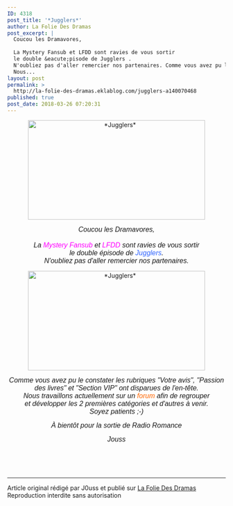 ```yaml
---
ID: 4318
post_title: '*Jugglers*'
author: La Folie Des Dramas
post_excerpt: |
  Coucou les Dramavores,
  
  La Mystery Fansub et LFDD sont ravies de vous sortir
  le double &eacute;pisode de Jugglers .
  N'oubliez pas d'aller remercier nos partenaires. Comme vous avez pu le constater les rubriques "Votre avis", "Passion des livres" et "Section VIP" ont disparues de l'en-t&ecirc;te.
  Nous...
layout: post
permalink: >
  http://la-folie-des-dramas.eklablog.com/jugglers-a140070468
published: true
post_date: 2018-03-26 07:20:31
---
```

<p style="text-align: center;"><img src="https://united-subs.dearclouds.com/wp-content/uploads/2018/05/9c0465420fc0ceb8be9cbf7408ae63c1.jpg" alt="*Jugglers*" width="408" height="229"/></p>
<p style="text-align: center;"><em><span style="font-family: comic sans ms, sans-serif; font-size: 12pt;">Coucou les Dramavores,<br/><br/></span></em><em><span style="font-family: comic sans ms, sans-serif; font-size: 12pt;">La <span style="color: #ff00ff;">Mystery Fansub</span> et <span style="color: #ff00ff;">LFDD</span> sont ravies de vous sortir <br/>le double &eacute;pisode de <span style="color: #3366ff;">Jugglers</span>.<br/>N'oubliez pas d'aller remercier nos partenaires.</span></em></p>
<p style="text-align: center;"><img src="http://ekladata.com/D3Mfn82b26UFM_D4uBLAEclhahM@408x229.jpg" alt="*Jugglers*" width="408" height="229"/></p>
<p style="text-align: center;"><em><span style="font-family: comic sans ms, sans-serif; font-size: 12pt;">Comme vous avez pu le constater les rubriques "Votre avis", "Passion des livres" et "Section VIP" ont disparues de l'en-t&ecirc;te.<br/>Nous travaillons actuellement sur un <span style="color: #ff6600;">forum</span> afin de regrouper <br/>et d&eacute;velopper les 2 premi&egrave;res cat&eacute;gories et d'autres &agrave; venir.<br/>Soyez patients ;-)<br/></span></em></p>
<p style="text-align: center;"><em><span style="font-family: comic sans ms, sans-serif; font-size: 12pt;">&Agrave; bient&ocirc;t pour la sortie de Radio Romance<br/></span></em></p>
<p style="text-align: center;"><em><span style="font-family: comic sans ms, sans-serif; font-size: 12pt;">Jouss</span></em></p><br /><br /><br /><hr />Article original rédigé par J0uss et publié sur <a href="http://la-folie-des-dramas.eklablog.com/">La Folie Des Dramas</a> <br /> Reproduction interdite sans autorisation